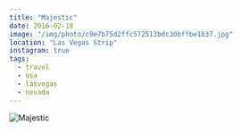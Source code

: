 ```yaml
---
title: "Majestic"
date: 2016-02-18
image: "/img/photo/c9e7b75d2ffc572513bdc30bffbe1b37.jpg"
location: "Las Vegas Strip"
instagram: true
tags:
  - travel
  - usa
  - lasvegas
  - nevada
---
```


![Majestic](/img/photo/c9e7b75d2ffc572513bdc30bffbe1b37.jpg)
